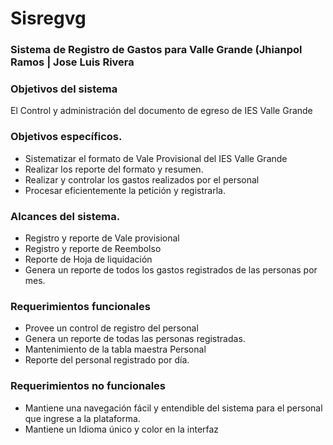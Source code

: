
<h1>Sisregvg</h1>

### Sistema de Registro de Gastos para Valle Grande (Jhianpol Ramos | Jose Luis Rivera

### Objetivos del sistema
El Control y administración del documento de egreso de IES Valle Grande

### Objetivos específicos.
*  Sistematizar el formato de Vale Provisional del IES Valle Grande 
* Realizar los reporte del formato  y resumen.
*  Realizar y controlar los gastos realizados por el personal
* Procesar eficientemente la petición y registrarla.

### Alcances del sistema.
* Registro y reporte de Vale provisional
* Registro y reporte de Reembolso
* Reporte de Hoja de liquidación
* Genera un reporte de todos los gastos registrados de las personas por mes. 

### Requerimientos funcionales
* Provee un control de registro del personal
* Genera un reporte de todas las personas registradas.
* Mantenimiento de la tabla maestra Personal
* Reporte del personal registrado por día.

### Requerimientos no funcionales
* Mantiene una navegación fácil y entendible del sistema para el personal que ingrese a la plataforma.
* Mantiene un Idioma  único y color en la interfaz


